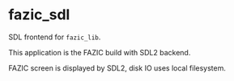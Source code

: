 # fazic_sdl

SDL frontend for `fazic_lib`.

This application is the FAZIC build with SDL2 backend.

FAZIC screen is displayed by SDL2, disk IO uses local filesystem.
